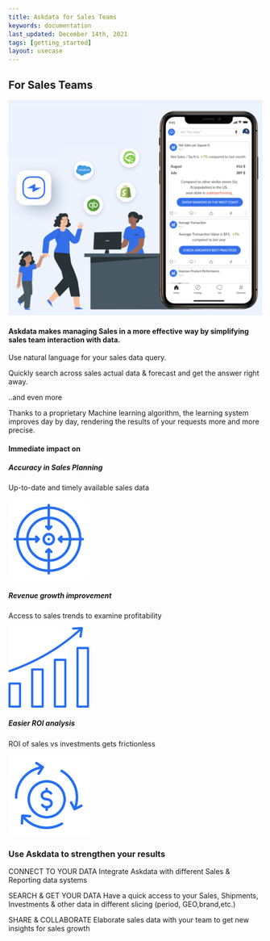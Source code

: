 ```yaml
---
title: Askdata for Sales Teams
keywords: documentation
last_updated: December 14th, 2021
tags: [getting_started]
layout: usecase
---
```


## For Sales Teams

<img src="/media/use-cases/icons/Sales.png" class="image-doc p-3">

#### Askdata makes managing Sales in a more effective way by simplifying sales team interaction with data. 

Use natural language for your sales data query.

Quickly search across sales actual data & forecast and get the answer right away.

..and even more

Thanks to a proprietary Machine learning algorithm, the learning system improves day by day, rendering the results of your requests more and more precise.

#### Immediate impact on

<div class="row">
  <div class="col-sm-4">
    <div class="card">
      <div class="card-body text-center">
        <h5 class="card-title">Accuracy in Sales Planning</h5>
        <p class="card-text">Up-to-date and timely available sales data

</p>
         <img src="/media/use-cases/icons/Sales_1.png" class="card-img" alt="Sales Accuracy" style="max-width:160px">
      </div>
    </div>
  </div>
  <div class="col-sm-4">
    <div class="card">
      <div class="card-body text-center">
        <h5 class="card-title">Revenue growth improvement</h5>
        <p class="card-text">Access to sales trends to examine profitability
</p>
        <img src="/media/use-cases/icons/Sales_2.png" class="card-img" alt="Sales Accuracy" style="max-width:160px">
      </div>
    </div>
  </div>
    <div class="col-sm-4">
    <div class="card">
      <div class="card-body text-center">
        <h5 class="card-title">Easier ROI analysis</h5>
        <p class="card-text">ROI of sales vs investments gets frictionless</p>
        <img src="/media/use-cases/icons/Sales_3.png" class="card-img" alt="Sales Accuracy" style="max-width:160px">
      </div>
    </div>
  </div>
</div>

### Use Askdata to strengthen your results

CONNECT TO YOUR DATA
Integrate Askdata with different Sales & Reporting data systems

SEARCH & GET YOUR DATA
Have a quick access to your Sales, Shipments, Investments & other data in different slicing (period, GEO,brand,etc.) 

SHARE & COLLABORATE
Elaborate sales data with your team to get new insights for sales growth 

